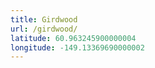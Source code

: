```yaml
---
title: Girdwood
url: /girdwood/
latitude: 60.963245900000004
longitude: -149.13369690000002
---
```

